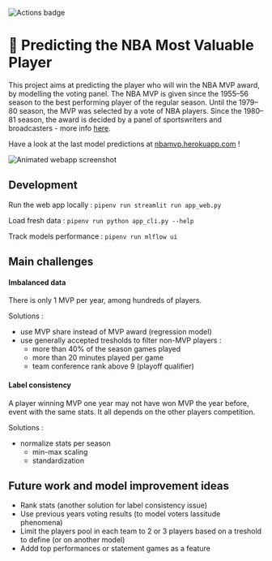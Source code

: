 
![Actions badge](https://github.com/pauldes/nba-mvp-prediction/actions/workflows/main.yml/badge.svg)

# 🏀 Predicting the NBA Most Valuable Player

This project aims at predicting the player who will win the NBA MVP award, by modelling the voting panel. The NBA MVP is given since the 1955–56 season to the best performing player of the regular season. Until the 1979–80 season, the MVP was selected by a vote of NBA players. Since the 1980–81 season, the award is decided by a panel of sportswriters and broadcasters - more info [here](https://en.wikipedia.org/wiki/NBA_Most_Valuable_Player_Award).

Have a look at the last model predictions at [nbamvp.herokuapp.com](https://nbamvp.herokuapp.com) !

![Animated webapp screenshot](static/img/animated_screenshot.gif)

## Development

Run the web app locally : 
```pipenv run streamlit run app_web.py```

Load fresh data :
```pipenv run python app_cli.py --help```

Track models performance :
```pipenv run mlflow ui```

## Main challenges


#### Imbalanced data 

There is only 1 MVP per year, among hundreds of players.

Solutions :
- use MVP share instead of MVP award (regression model)
- use generally accepted tresholds to filter non-MVP players : 
  - more than 40% of the season games played
  - more than 20 minutes played per game
  - team conference rank above 9 (playoff qualifier)

#### Label consistency

A player winning MVP one year may not have won MVP the year before, event with the same stats. It all depends on the other players competition.

Solutions :
- normalize stats per season
  - min-max scaling
  - standardization

## Future work and model improvement ideas

- Rank stats (another solution for label consistency issue)
- Use previous years voting results (to model voters lassitude phenomena)
- Limit the players pool in each team to 2 or 3 players based on a treshold to define (or on another model)
- Addd top performances or statement games as a feature
